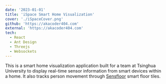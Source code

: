 ```yaml
---
date: '2023-01-01'
title: 'iSpace Smart Home Visualization'
cover: './iSpaceCover.png'
github: 'https://akacoder404.com'
external: 'https://akacoder404.com'
tech:
  - React
  - Ant Design
  - Threejs
  - Websockets
---
```


This is a smart home visualization application built for a team at Tsinghua University to display real-time sensor information from smart devices within a home. It also tracks person movement through [Sensfloor](https://future-shape.com/en/system/) smart floor tiles.
